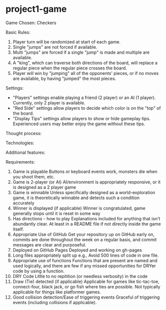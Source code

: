 # project1-game

Game Chosen:  Checkers

Basic Rules:

1. Player turn will be randomized at start of each game.
2. Single "jumps" are not forced if available.
3. Multi "jumps" are forced if a single "jump" is made and multiple are available.
4. A "king", which can traverse both directions of the board, will replace a regular piece when the regular piece crosses the board.
5. Player will win by "jumping" all of the opponents' pieces, or if no moves are available, by having "jumped" the most pieces.

Settings:  

- "Players" settings enable playing a friend (2 player) or an AI (1 player).  Currently, only 2 player is available.
- "Red Side" settings allow players to decide which color is on the "top" of the board.
- "Display Tips" settings allow players to show or hide gameplay tips.  Experienced users may better enjoy the game without these tips.


Thought process:

Technologies:

Additional features:


Requirements:

1. Game is playable
  Buttons or keyboard events work, monsters die when you shoot them, etc.
2. Game is 2-player (or AI)
  AI/environment is appropriately responsive, or it is designed as a 2 player game
3. Game is winnable
  Unless specifically designed as a world-exploration game, it is theoretically winnable
  and detects such a condition accurately
4. Winner is displayed
  (if applicable) Winner is congratulated, game generally stops until it is reset in some way
5. Has directions - how to play
  Explanations included for anything that isn't abundantly clear. At least in a README file if not directly inside the game itself.
6. Appropriate Use of GitHub
  Get your repository up on GitHub early on, commits are done throughout the week on a regular basis, and commit messages are clear and purposeful.
7. Deployed on GitHub Pages
  Deployed and working on gh-pages
8. Long files appropriately split up
  e.g., Avoid 500 lines of code in one file.
9. Appropriate use of functions
  Functions that are present are named and used logically, and there are few if any missed opportunities for DRYer code by using a function.
10. DRY Code
  Little to no repitition (or needless verbosity) in the code
11. Draw (Tie) detected (if applicable)
  Applicable for games like tic-tac-toe, connect-four, black jack, or go fish where ties are possible. Not typically applicable for things like platformer games.
12. Good collision detection/Ease of triggering events
  Graceful of triggering events (including collisions if applicable).

